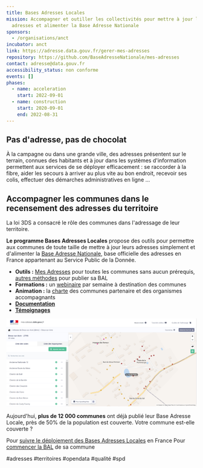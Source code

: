 ```yaml
---
title: Bases Adresses Locales
mission: Accompagner et outiller les collectivités pour mettre à jour leurs
  adresses et alimenter la Base Adresse Nationale
sponsors:
  - /organisations/anct
incubator: anct
link: https://adresse.data.gouv.fr/gerer-mes-adresses
repository: https://github.com/BaseAdresseNationale/mes-adresses
contact: adresse@data.gouv.fr
accessibility_status: non conforme
events: []
phases:
  - name: acceleration
    start: 2022-09-01
  - name: construction
    start: 2020-09-01
    end: 2022-08-31
---
```

## Pas d'adresse, pas de chocolat

À la campagne ou dans une grande ville, des adresses présentent sur le terrain, connues des habitants et à jour dans les systèmes d'information permettent aux services de se déployer efficacement : se raccorder à la fibre, aider les secours à arriver au plus vite au bon endroit, recevoir ses colis, effectuer des démarches administratives en ligne ...

## Accompagner les communes dans le recensement des adresses du territoire

La loi 3DS a consacré le rôle des communes dans l'adressage de leur territoire.

**Le programme Bases Adresses Locales** propose des outils pour permettre aux communes de toute taille de mettre à jour leurs adresses simplement et d'alimenter la [Base Adresse Nationale](https://beta.gouv.fr/startups/ban.html), base officielle des adresses en France appartenant au Service Public de la Donnée.

* **Outils :** [Mes Adresses](https://mes-adresses.data.gouv.fr/) pour toutes les communes sans aucun prérequis, [autres méthodes](https://adresse.data.gouv.fr/gerer-mes-adresses) pour publier sa BAL
* **Formations :** un [webinaire](https://adresse.data.gouv.fr/evenements) par semaine à destination des communes
* **Animation :** la [charte](https://adresse.data.gouv.fr/bases-locales/charte) des communes partenaire et des organismes accompagnants
* **[Documentation](https://adresse.data.gouv.fr/ressources)**
* **[Témoignages](https://adresse.data.gouv.fr/blog)**

![Interface de Mes Adresses](/img/netlifycms/mesadresses.png "Mes Adresses")



Aujourd'hui, **plus de 12 000 communes** ont déjà publié leur Base Adresse Locale, près de 50% de la population est couverte. Votre commune est-elle couverte ?

Pour [suivre le déploiement des Bases Adresses Locales](https://adresse.data.gouv.fr/deploiement-bal) en France
Pour [commencer la BAL](https://adresse.data.gouv.fr/gerer-mes-adresses) de sa commune

\#adresses #territoires #opendata #qualité #spd
